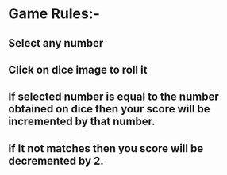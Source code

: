 # Game Rules:-

## Select any number
## Click on dice image to roll it
## If selected number is equal to the number obtained on dice then your score will be incremented by that number.
## If It not matches then you score will be decremented by 2.
